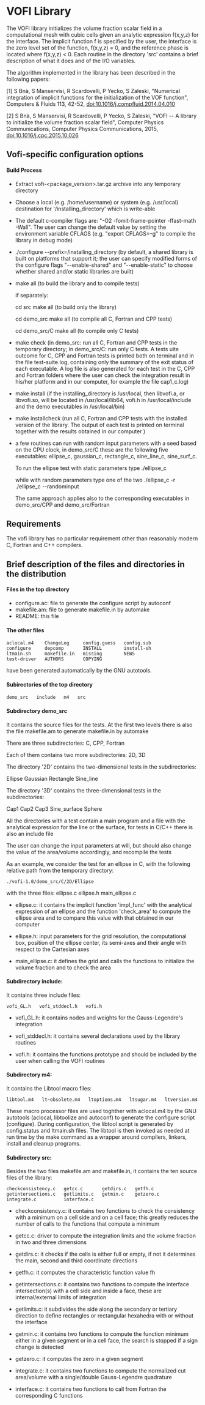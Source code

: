 VOFI Library
======

The  VOFI library initializes the volume fraction scalar field 
in a computational mesh with cubic cells given an analytic expression 
f(x,y,z) for the interface. The implicit function f is specified
by the user, the interface is the zero level set of the function,
f(x,y,z) = 0, and the reference phase is located where f(x,y,z) < 0. 
Each routine in the directory 'src' contains a brief description
of what it does and of the I/O variables. 

The algorithm implemented in the library has been described in the following papers:

[1] S Bnà, S Manservisi, R Scardovelli, P Yecko, S Zaleski, "Numerical integration of implicit functions for the initialization of the VOF function", Computers & Fluids 113, 42-52,
[doi:10.1016/j.compfluid.2014.04.010](http://dx.doi.org/10.1016/j.compfluid.2014.04.010) 

[2] S Bnà, S Manservisi, R Scardovelli, P Yecko, S Zaleski, "VOFI -- A library to initialize the volume fraction scalar field", Computer Physics Communications, Computer Physics Communications, 2015, [doi:10.1016/j.cpc.2015.10.026](http://dx.doi.org/10.1016/j.cpc.2015.10.026)

## Vofi-specific configuration options

#### Build Process

* Extract vofi-<package_version>.tar.gz archive into any temporary directory

* Choose a local (e.g. /home/username) or system (e.g. /usr/local)
    destination for '/installing_directory' which is write-able

* The default c-compiler flags are: 
    "-O2 -fomit-frame-pointer -ffast-math -Wall". 
    The user can change the default value by setting the environment 
    variable CFLAGS 
    (e.g. "export CFLAGS=-g" to compile the library in debug mode)
    
* ./configure --prefix=/installing_directory
    (by default, a shared library is built on platforms that support it;
     the user can specify modified forms of the configure flags 
     "--enable-shared" and "--enable-static" to choose whether shared 
     and/or static libraries are built)
     
* make all
    (to build the library and to compile tests) 

    if separately:

    cd src
    make all 
    (to build only the library) 

    cd demo_src
    make all
    (to compile all C, Fortran and CPP tests)

    cd demo_src/C
    make all
    (to compile only C tests)
    
* make check
    (in demo_src: run all C, Fortran and CPP tests in the temporary 
     directory; in demo_src/C: run only C tests.
     A tests uite outcome for C, CPP and Fortran tests is printed both on 
     terminal and in the file test-suite.log, containing only the summary 
     of the exit status of each executable.
     A log file is also generated for each test in the C, CPP and Fortran 
     folders where the user can check the integration result in his/her 
     platform and in our computer, for example the file cap1_c.log) 
     
* make install
    (if the installing_directory is /usr/local, then libvofi.a, 
     or libvofi.so, will be located in /usr/local/lib64, vofi.h in 
     /usr/local/include and the demo executables in /usr/local/bin)
     
     
* make installcheck
    (run all C, Fortran and CPP tests with the installed version of the 
     library. The output of each test is printed on terminal together 
     with the results obtained in our computer )

* a few routines can run with random input parameters with a seed 
    based on the CPU clock, in demo_src/C these are the following 
    five executables: 
    ellipse_c, gaussian_c, rectangle_c, sine_line_c, sine_surf_c. 

    To run the ellipse test with static parameters type 
    ./ellipse_c

    while with random parameters type one of the two
    ./ellipse_c -r 
    ./ellipse_c --randominput

    The same approach applies also to the corresponding executables in 
    demo_src/CPP and demo_src/Fortran
    
    
    
## Requirements

The vofi library has no particular requirement other than
reasonably modern C, Fortran and C++ compilers. 


## Brief description of the files and directories in the distribution

#### Files in the top directory

* configure.ac: file to generate the configure script by autoconf
* makefile.am:  file to generate makefile.in by automake
* README:       this file

#### The other files

    aclocal.m4    ChangeLog     config.guess   config.sub 
    configure     depcomp       INSTALL        install-sh 
    ltmain.sh     makefile.in   missing        NEWS
    test-driver   AUTHORS       COPYING

have been generated automatically by the GNU autotools. 


#### Subirectories of the top directory

    demo_src   include   m4   src
    
#### Subdirectory demo_src

It contains the source files for the tests. At the first two levels 
there is also the file makefile.am to generate makefile.in by automake    

There are three subdirectories: C, CPP, Fortran

Each of them contains two more subdirectories: 2D, 3D

The directory '2D' contains the two-dimensional tests in the 
subdirectories:

Ellipse   Gaussian   Rectangle   Sine_line 

The directory '3D' contains the three-dimensional tests in the 
subdirectories:

Cap1   Cap2   Cap3   Sine_surface   Sphere 

All the directories with a test contain a main program and a file 
with the analytical expression for the line or the surface, for tests 
in C/C++ there is also an include file

The user can change the input parameters at will, but should also 
change the value of the area/volume accordingly, and recompile the tests 

As an example, we consider the test for an ellipse in C, with the 
following relative path from the temporary directory:

    ./vofi-1.0/demo_src/C/2D/Ellipse

with the three files: ellipse.c  ellipse.h  main_ellipse.c

* ellipse.c: it contains the implicit function 'impl_func' with the 
           analytical expression of an ellipse and the function 
           'check_area' to compute the ellipse area and to compare this 
           value with that obtained in our computer

* ellipse.h: input parameters for the grid resolution, the computational 
           box, position of the ellipse center, its semi-axes and their 
           angle with respect to the Cartesian axes

* main_ellipse.c: it defines the grid and calls the functions to initialize 
                the volume fraction and to check the area 

#### Subdirectory include:

It contains three include files:

    vofi_GL.h   vofi_stddecl.h   vofi.h

* vofi_GL.h: it contains nodes and weights for the Gauss-Legendre's integration

* vofi_stddecl.h: it contains several declarations used by the library routines

* vofi.h: it contains the functions prototype and should be included by
        the user when calling the VOFI routines  
        

#### Subdirectory m4:

It contains the Libtool macro files:

    libtool.m4   lt~obsolete.m4   ltoptions.m4   ltsugar.m4   ltversion.m4

These macro processor files are used toghther with aclocal.m4 by the GNU 
autotools (aclocal, libtoolize and autoconf) to generate the configure 
script (configure). During configuration, the libtool script is generated 
by config.status and ltmain.sh files. The libtool is then invoked as needed 
at run time by the make command as a wrapper around compilers, linkers, 
install and cleanup programs.      


#### Subdirectory src:

Besides the two files makefile.am and makefile.in, it contains
the ten source files of the library:

    checkconsistency.c   getcc.c       getdirs.c   getfh.c
    getintersections.c   getlimits.c   getmin.c    getzero.c
    integrate.c          interface.c
        

* checkconsistency.c: it contains two functions to check the consistency
                    with a minimum on a cell side and on a cell face;
                    this greatly reduces the number of calls to the
                    functions that compute a minimum


* getcc.c: driver to compute the integration limits and the volume fraction 
         in two and three dimensions 


* getdirs.c: it checks if the cells is either full or empty, if not
           it determines the main, second and third coordinate directions


* getfh.c: it computes the characteristic function value fh


* getintersections.c: it contains two functions to compute the interface
                    intersection(s) with a cell side and inside a face,
                    these are internal/external limits of integration


* getlimits.c: it subdivides the side along the secondary or tertiary
             direction to define rectangles or rectangular hexahedra 
             with or without the interface 


* getmin.c: it contains two functions to compute the function minimum 
          either in a given segment or in a cell face, the search is
          stopped if a sign change is detected 


* getzero.c: it computes the zero in a given segment 


* integrate.c: it contains two functions to compute the normalized cut 
             area/volume with a single/double Gauss-Legendre quadrature 


* interface.c: it contains two functions to call from Fortran the
             corresponding C functions

